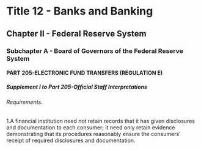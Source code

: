 
# Title 12 - Banks and Banking
## Chapter II - Federal Reserve System
### Subchapter A - Board of Governors of the Federal Reserve System
#### PART 205-ELECTRONIC FUND TRANSFERS (REGULATION E)
##### Supplement I to Part 205-Official Staff Interpretations
###### Requirements.

1.A financial institution need not retain records that it has given disclosures and documentation to each consumer; it need only retain evidence demonstrating that its procedures reasonably ensure the consumers' receipt of required disclosures and documentation.
